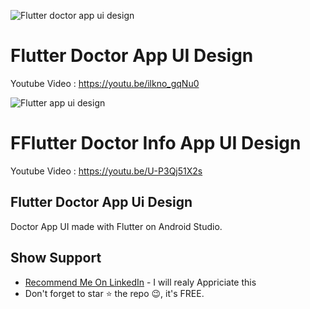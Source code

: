 ![Flutter doctor app ui design](https://user-images.githubusercontent.com/55942632/75430459-5cb89a80-5971-11ea-9796-f73a2b7f0a27.png)

# Flutter Doctor App UI Design

Youtube Video : https://youtu.be/ilkno_gqNu0

![Flutter app ui design](https://user-images.githubusercontent.com/55942632/75430515-6f32d400-5971-11ea-8b9e-8ba70c35c18b.png)


# FFlutter Doctor Info App UI Design

Youtube Video : https://youtu.be/U-P3Qj51X2s

## Flutter Doctor App Ui Design

Doctor App UI made with Flutter on Android Studio.

## Show Support
* [Recommend Me On LinkedIn](https://www.linkedin.com/in/lamsanskar/) - I will realy Appriciate this
* Don't forget to star ⭐ the repo 😉, it's FREE.
